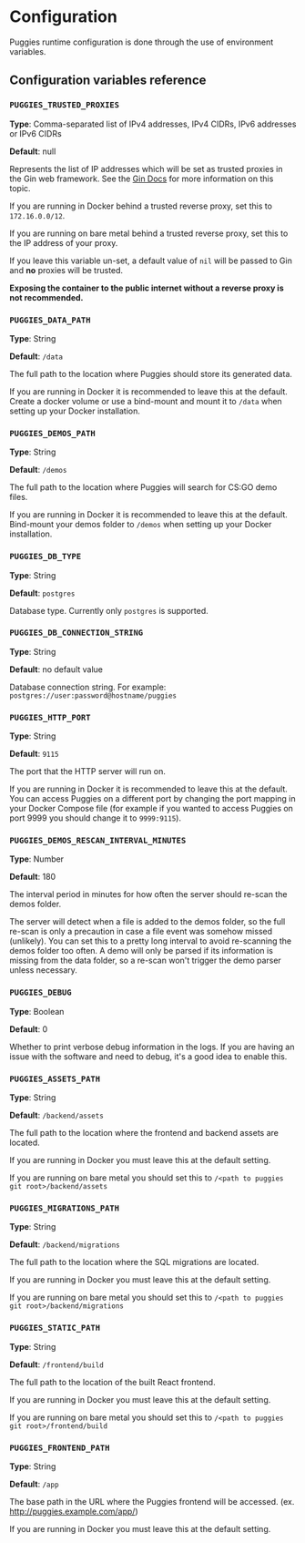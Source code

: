 # Configuration

Puggies runtime configuration is done through the use of environment variables.

## Configuration variables reference

### `PUGGIES_TRUSTED_PROXIES`
**Type**: Comma-separated list of IPv4 addresses, IPv4 CIDRs, IPv6 addresses or IPv6 CIDRs

**Default**: null

Represents the list of IP addresses which will be set as trusted proxies in the Gin web
framework. See the [Gin Docs](https://github.com/gin-gonic/gin#dont-trust-all-proxies)
for more information on this topic.

If you are running in Docker behind a trusted reverse proxy, set this to `172.16.0.0/12`.

If you are running on bare metal behind a trusted reverse proxy, set this to the IP
address of your proxy.

If you leave this variable un-set, a default value of `nil` will be passed to Gin and
**no** proxies will be trusted.

**Exposing the container to the public internet without a reverse proxy is not
recommended.**

### `PUGGIES_DATA_PATH`
**Type**: String

**Default**: `/data`

The full path to the location where Puggies should store its generated data.

If you are running in Docker it is recommended to leave this at the default. Create a
docker volume or use a bind-mount and mount it to `/data` when setting up your Docker
installation.

### `PUGGIES_DEMOS_PATH`
**Type**: String

**Default**: `/demos`

The full path to the location where Puggies will search for CS:GO demo files.

If you are running in Docker it is recommended to leave this at the default. Bind-mount
your demos folder to `/demos` when setting up your Docker installation.

### `PUGGIES_DB_TYPE`
**Type**: String

**Default**: `postgres`

Database type. Currently only `postgres` is supported.

### `PUGGIES_DB_CONNECTION_STRING`
**Type**: String

**Default**: no default value

Database connection string. For example: `postgres://user:password@hostname/puggies`

### `PUGGIES_HTTP_PORT`
**Type**: String

**Default**: `9115`

The port that the HTTP server will run on.

If you are running in Docker it is recommended to leave this at the default. You can
access Puggies on a different port by changing the port mapping in your Docker Compose
file (for example if you wanted to access Puggies on port 9999 you should change it to
`9999:9115`).

### `PUGGIES_DEMOS_RESCAN_INTERVAL_MINUTES`
**Type**: Number

**Default**: 180

The interval period in minutes for how often the server should re-scan the demos folder.

The server will detect when a file is added to the demos folder, so the full re-scan is
only a precaution in case a file event was somehow missed (unlikely). You can set this to
a pretty long interval to avoid re-scanning the demos folder too often. A demo will only
be parsed if its information is missing from the data folder, so a re-scan won't trigger
the demo parser unless necessary.

### `PUGGIES_DEBUG`
**Type**: Boolean

**Default**: 0

Whether to print verbose debug information in the logs. If you are having an issue with
the software and need to debug, it's a good idea to enable this.

### `PUGGIES_ASSETS_PATH`
**Type**: String

**Default**: `/backend/assets`

The full path to the location where the frontend and backend assets are located.

If you are running in Docker you must leave this at the default setting.

If you are running on bare metal you should set this to `/<path to puggies git
root>/backend/assets`

### `PUGGIES_MIGRATIONS_PATH`
**Type**: String

**Default**: `/backend/migrations`

The full path to the location where the SQL migrations are located.

If you are running in Docker you must leave this at the default setting.

If you are running on bare metal you should set this to `/<path to puggies git
root>/backend/migrations`

### `PUGGIES_STATIC_PATH`
**Type**: String

**Default**: `/frontend/build`

The full path to the location of the built React frontend.

If you are running in Docker you must leave this at the default setting.

If you are running on bare metal you should set this to `/<path to puggies git
root>/frontend/build`

### `PUGGIES_FRONTEND_PATH`
**Type**: String

**Default**: `/app`

The base path in the URL where the Puggies frontend will be accessed. (ex.
http://puggies.example.com/app/)

If you are running in Docker you must leave this at the default setting.
